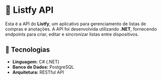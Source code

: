 # 📌 Listfy API

Esta é a API do **Listfy**, um aplicativo para gerenciamento de listas de compras e anotações. A API foi desenvolvida utilizando **.NET**, fornecendo endpoints para criar, editar e sincronizar listas entre dispositivos.

## 🚀 Tecnologias

- **Linguagem:** C# (.NET)
- **Banco de Dados:** PostgreSQL
- **Arquitetura:** RESTful API
